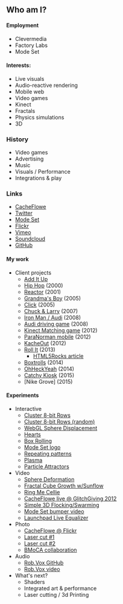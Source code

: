 Who am I?
---
#### Employment
* Clevermedia
* Factory Labs
* Mode Set

#### Interests: 
* Live visuals
* Audio-reactive rendering
* Mobile web
* Video games
* Kinect
* Fractals
* Physics simulations
* 3D
 
### History
* Video games
* Advertising
* Music
* Visuals / Performance
* Integrations & play 

### Links
* [CacheFlowe](http://cacheflowe.com)
* [Twitter](https://twitter.com/cacheflowe)
* [Mode Set](http://modeset.com)
* [Flickr](http://www.flickr.com/photos/cacheflowe)
* [Vimeo](http://www.vimeo.com/cacheflowe)
* [Soundcloud](https://soundcloud.com/cacheflowe/)
* [GitHub](https://github.com/cacheflowe)

#### My work
* Client projects
	* [Add It Up](http://gamescene.com/Add_It_Up.html)
	* [Hip Hop](http://justinefekt.com/images/game_dayjob_clevermedia_0010_hip-hop_05.jpg) (2000)
	* [Reactor](http://justinefekt.com/images/game_dayjob_clevermedia_0104_reactor_05.jpg) (2001)
	* [Grandma's Boy](http://justinefekt.com/images/game_dayjob_factory_0512_grandmas-boy-car-bed-grand-prix_04.jpg) (2005)
	* [Click](http://justinefekt.com/images/site_dayjob_factory_0605_click-sony_01.jpg) (2005)
	* [Chuck & Larry](http://justinefekt.com/images/game_dayjob_factory_0704_chuck-and-larry-game_04.jpg) (2007)
	* [Iron Man / Audi](http://justinefekt.com/images/game_dayjob_factory_0803_audi-iron-man-game_03.jpg) (2008)
	* [Audi driving game](http://justinefekt.com/images/game_dayjob_factory_0809_audi-a4-game-v2_04.jpg) (2008)
	* [Kinect Matching game](https://vimeo.com/56513641) (2012)
	* [ParaNorman mobile](https://vimeo.com/52507615) (2012)
	* [KacheOut](https://vimeo.com/43230920) (2012)
	* [Roll It](http:/g.co/rollit) (2013)
		* [HTML5Rocks article](http://www.html5rocks.com/en/tutorials/casestudies/roll-it/)
	* [Boxtrolls](http://buildyourown.theboxtrolls.com) (2014)
	* [OhHeckYeah](http://ohheckyeah.com) (2014)
	* [Catchy Kiosk](https://vimeo.com/134880964) (2015)
	* [Nike Grove] (2015)

#### Experiments
* Interactive
	* [Cluster 8-bit Rows](http://cacheflowe.com/secret/clyfford/experiments/cluster-8-bit-rows/cluster-random.html)
	* [Cluster 8-bit Rows (random)](http://cacheflowe.github.io/html-experiments/experiment/cluster-8-bit-rows-random/)
	* [WebGL Sphere Displacement](http://cacheflowe.github.io/html-experiments/experiment/webgl-sphere-displacement/) 
	* [Hearts](http://cacheflowe.github.io/html-experiments/experiment/hearts/)
	* [Box Rolling](http://cacheflowe.github.io/html-experiments/experiment/box-roll/)
	* [Mode Set logo](http://cacheflowe.github.io/html-experiments/experiment/mode_set_logo/)
	* [Repeating patterns](http://cacheflowe.github.io/html-experiments/experiment/pattern-repeat-rotate/)
	* [Plasma](http://cacheflowe.github.io/html-experiments/experiment/plasma/)
	* [Particle Attractors](http://cacheflowe.github.io/html-experiments/experiment/particle-attractors/)
* Video
	* [Sphere Deformation](https://vimeo.com/41744074)
	* [Fractal Cube Growth w/Sunflow](https://vimeo.com/12215994)
	* [Ring Me Cellie](https://vimeo.com/9795430)
	* [CacheFlowe live @ GlitchGiving 2012](http://www.youtube.com/watch?v=6G1jLZrN1Ig)
	* [Simple 3D Flocking/Swarming](https://vimeo.com/55213364)
	* [Mode Set bumper video](https://vimeo.com/50808297)
	* [Launchpad Live Equalizer](https://vimeo.com/29517018)
* Photo
	* [CacheFlowe @ Flickr](http://www.flickr.com/photos/cacheflowe/)
	* [Laser cut #1](http://distilleryimage5.ak.instagram.com/2d5b2a741d6811e3b44a12313912ade0_7.jpg)
	* [Laser cut #2](http://distilleryimage3.ak.instagram.com/cf383a12201f11e383fa22000ae9035f_7.jpg)
	* [BMoCA collaboration](https://scontent-a-dfw.xx.fbcdn.net/hphotos-frc3/1378857_10201012252043397_1052547744_n.jpg)
* Audio
	* [Rob.Vox GitHub](https://github.com/cacheflowe/Rob.Vox) 
	* [Rob.Vox video](http://vimeo.com/6025771)
* What's next?
	* Shaders
	* Integrated art & performance
	* Laser cutting / 3d Printing
	
